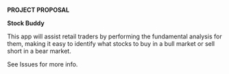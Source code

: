 **PROJECT PROPOSAL**

**Stock Buddy**

This app will assist retail traders by performing the fundamental analysis for them, 
making it easy to identify what stocks to buy in a bull market or sell short in a bear market.

See Issues for more info.
